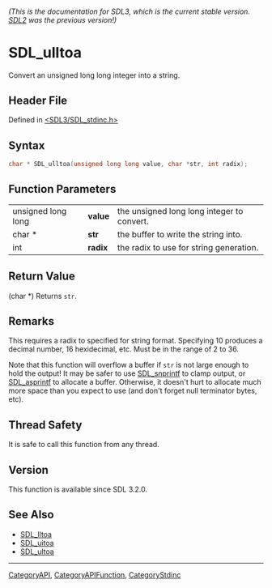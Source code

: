 ###### (This is the documentation for SDL3, which is the current stable version. [SDL2](https://wiki.libsdl.org/SDL2/) was the previous version!)
# SDL_ulltoa

Convert an unsigned long long integer into a string.

## Header File

Defined in [<SDL3/SDL_stdinc.h>](https://github.com/libsdl-org/SDL/blob/main/include/SDL3/SDL_stdinc.h)

## Syntax

```c
char * SDL_ulltoa(unsigned long long value, char *str, int radix);
```

## Function Parameters

|                    |           |                                            |
| ------------------ | --------- | ------------------------------------------ |
| unsigned long long | **value** | the unsigned long long integer to convert. |
| char *             | **str**   | the buffer to write the string into.       |
| int                | **radix** | the radix to use for string generation.    |

## Return Value

(char *) Returns `str`.

## Remarks

This requires a radix to specified for string format. Specifying 10
produces a decimal number, 16 hexidecimal, etc. Must be in the range of 2
to 36.

Note that this function will overflow a buffer if `str` is not large enough
to hold the output! It may be safer to use [SDL_snprintf](SDL_snprintf) to
clamp output, or [SDL_asprintf](SDL_asprintf) to allocate a buffer.
Otherwise, it doesn't hurt to allocate much more space than you expect to
use (and don't forget null terminator bytes, etc).

## Thread Safety

It is safe to call this function from any thread.

## Version

This function is available since SDL 3.2.0.

## See Also

- [SDL_lltoa](SDL_lltoa)
- [SDL_uitoa](SDL_uitoa)
- [SDL_ultoa](SDL_ultoa)

----
[CategoryAPI](CategoryAPI), [CategoryAPIFunction](CategoryAPIFunction), [CategoryStdinc](CategoryStdinc)

